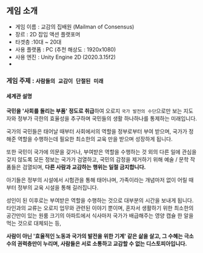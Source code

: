 ## 게임 소개
- 게임 이름 : 교감의 집배원 (Mailman of Consensus)
- 장르 : 2D 잡입 액션 플랫포머
- 타겟층 :10대 ~ 20대
- 사용 플랫폼 : PC (추천 해상도 : 1920x1080)
- 사용 엔진 : Unity Engine 2D (2020.3.15f2)
- 

### 게임 주제 : `사람들의 교감이 단절된 미래`
#### 세계관 설명

**국민을 '사회를 돌리는 부품' 정도로 취급**하여 오로지 `국가 발전의 수단`으로만 보는 지도자와 정부가 극한의 효율성을 추구하며 국민들의 생활 하나하나를 통제하는 미래입니다. 

국가의 국민들은 태어날 때부터 사회에서의 역할을 정부로부터 부여 받으며, 국가가 정해준 역할을 수행하는데 필요한 최소한의 교육 만을 받으며 성장하게 됩니다. 

또한 국민이 국가에 의문을 갖거나, 부여받은 역할을 수행하는 것 외의 다른 일에 관심을 갖지 않도록 모든 정보는 국가가 검열하고, 국민의 감정을 제거하기 위해 예술 / 문학 작품들은 검열되며, **다른 사람과 교감하는 행위는 일절 금지합니다.** 

아기들은 정부의 시설에서 시험관을 통해 태어나며,
가족이라는 개념마저 없이 어릴 때부터 정부의 교육 시설을 통해 길러집니다.

성인이 된 이후로는 부여받은 역할을 수행하는 것으로 대부분의 시간을 보내게 됩니다.
타인과의 교류는 오로지 업무와 관련된 이야기 뿐이며, 
혼자서 생활하기 위한 최소한의 공간만이 있는 원룸 크기의 아파트에서 
식사마저 국가가 배급해주는 영양 캡슐 한 알을 먹는 것으로 대체되는 등,

**사람이 아닌 '효율적인 노동과 국가의 발전을 위한 기계' 같은 삶을 살고,
그 수혜는 극소수의 권력층만이 누리며,
사람들은 서로 소통하고 교감할 수 없는 디스토피아입니다.**
